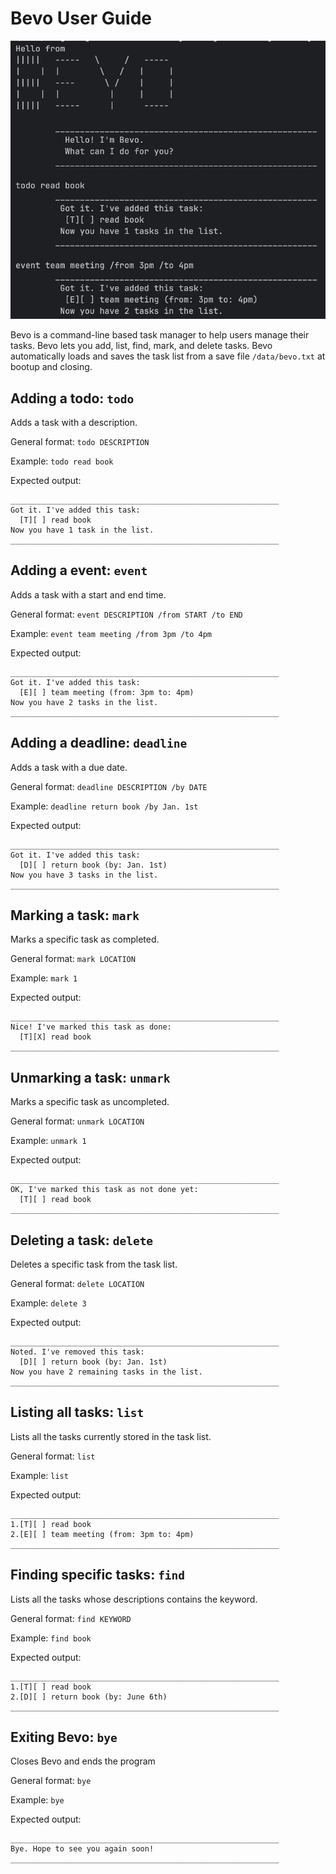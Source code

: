 # Bevo User Guide

![Product Screenshot](product_screenshot.png)

Bevo is a command-line based task manager to help users
manage their tasks. Bevo lets you add, list, find, mark,
and delete tasks. Bevo automatically loads and saves the
task list from a save file `/data/bevo.txt` at bootup and
closing.

## Adding a todo: `todo`

Adds a task with a description.

General format: `todo DESCRIPTION`

Example: `todo read book`

Expected output:

```
____________________________________________________________
Got it. I've added this task:
  [T][ ] read book
Now you have 1 task in the list.
____________________________________________________________
```

## Adding a event: `event`

Adds a task with a start and end time.

General format: `event DESCRIPTION /from START /to END` 

Example: `event team meeting /from 3pm /to 4pm`

Expected output:

```
____________________________________________________________
Got it. I've added this task:
  [E][ ] team meeting (from: 3pm to: 4pm)
Now you have 2 tasks in the list.
____________________________________________________________
```

## Adding a deadline: `deadline`

Adds a task with a due date.

General format: `deadline DESCRIPTION /by DATE`

Example: `deadline return book /by Jan. 1st`

Expected output:

```
____________________________________________________________
Got it. I've added this task:
  [D][ ] return book (by: Jan. 1st)
Now you have 3 tasks in the list.
____________________________________________________________
```

## Marking a task: `mark`

Marks a specific task as completed.

General format: `mark LOCATION`

Example: `mark 1`

Expected output:

```
____________________________________________________________
Nice! I've marked this task as done:
  [T][X] read book
____________________________________________________________
```

## Unmarking a task: `unmark`

Marks a specific task as uncompleted.

General format: `unmark LOCATION`

Example: `unmark 1`

Expected output:

```
____________________________________________________________
OK, I've marked this task as not done yet:
  [T][ ] read book
____________________________________________________________
```

## Deleting a task: `delete`

Deletes a specific task from the task list.

General format: `delete LOCATION`

Example: `delete 3`

Expected output:

```
____________________________________________________________
Noted. I've removed this task:
  [D][ ] return book (by: Jan. 1st)
Now you have 2 remaining tasks in the list.
____________________________________________________________

```

## Listing all tasks: `list`

Lists all the tasks currently stored in the task list.

General format: `list`

Example: `list`

Expected output:

```
____________________________________________________________
1.[T][ ] read book
2.[E][ ] team meeting (from: 3pm to: 4pm)
____________________________________________________________

```

## Finding specific tasks: `find`

Lists all the tasks whose descriptions contains the
keyword.

General format: `find KEYWORD`

Example: `find book`

Expected output:

```
____________________________________________________________
1.[T][ ] read book
2.[D][ ] return book (by: June 6th)
____________________________________________________________

```

## Exiting Bevo: `bye`

Closes Bevo and ends the program

General format: `bye`

Example: `bye`

Expected output:

```
____________________________________________________________
Bye. Hope to see you again soon!
____________________________________________________________

```